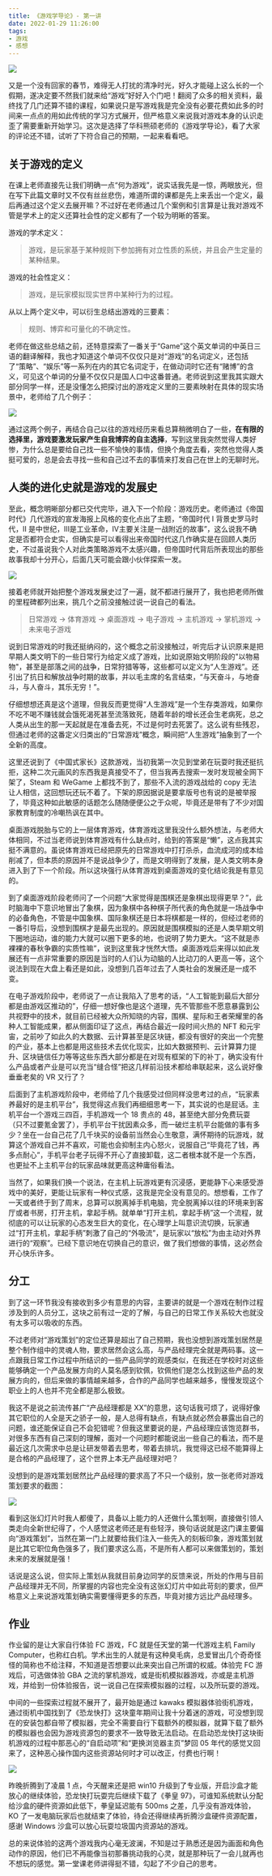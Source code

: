 ```yaml
---
title: 《游戏学导论》- 第一讲
date: 2022-01-29 11:26:00
tags:
- 游戏
- 感想
---
```


![](/images/qiniu_img/20220130133037.png)


又是一个没有回家的春节，难得无人打扰的清净时光，好久才能碰上这么长的一个假期，遂决定要不然我们就来给“游戏”好好入个门吧！翻阅了众多的相关资料，最终找了几门还算不错的课程，如果说只是写游戏我是完全没有必要花费如此多的时间来一点点的用如此传统的学习方式展开，但严格意义来说我对游戏本身的认识走歪了需要重新开始学习。这次是选择了华科熊硕老师的《游戏学导论》，看了大家的评论还不错，试听了下符合自己的预期，一起来看看吧。

## 关于游戏的定义
在课上老师直接先让我们明确一点“何为游戏”，说实话我先是一惊，两眼放光，但在写下此篇文章时又不仅有丝丝悲伤，难道所谓的课都是先上来丢出一个定义，最后再通过这个定义去展开嘛？不过好在老师通过几个案例和引言算是让我对游戏不管是学术上的定义还算社会性的定义都有了一个较为明晰的答案。

游戏的学术定义：

> 游戏，是玩家基于某种规则下参加拥有对立性质的系统，并且会产生定量的某种结果。

游戏的社会性定义：

> 游戏，是玩家模拟现实世界中某种行为的过程。

从以上两个定义中，可以衍生总结出游戏的三要素：

> 规则、博弈和可量化的不确定性。

老师在做这些总结之前，还特意探索了一番关于“Game”这个英文单词的中英日三语的翻译解释，我也才知道这个单词不仅仅只是对“游戏”的名词定义，还包括了“策略”、“娱乐”等一系列在内的其它名词定于，在做动词时它还有“赌博”的含义，可见这个单词的分量不仅仅只是国人口中这番普通。老师说到这里我其实跟大部分同学一样，还是没懂怎么把探讨出的游戏定义里的三要素映射在具体的现实场景中，老师给了几个例子：

![](/images/qiniu_img/20220130115625.png)

通过这两个例子，再结合自己以往的游戏经历来看总算稍微明白了一些，**在有限的选择里，游戏要激发玩家产生自我博弈的自主选择**，写到这里我突然觉得人类好惨，为什么总是要给自己找一些不愉快的事情，但换个角度去看，突然也觉得人类挺可爱的，总是会去寻找一些和自己过不去的事情来打发自己在世上的无聊时光。

## 人类的进化史就是游戏的发展史

至此，概念明晰部分都已交代完毕，进入下一个阶段：游戏历史。老师通过《帝国时代》几代游戏的宣发海报上风格的变化点出了主题，“帝国时代 Ⅰ 背景史罗马时代，Ⅱ 是中世纪，Ⅲ是工业革命，Ⅳ主要关注是一战附近的故事”，这么说我不确定是否都符合史实，但确实是可以看得出来帝国时代这几作确实是在回顾人类历史，不过虽说我个人对此类策略游戏不太感兴趣，但帝国时代背后所表现出的那些故事我却十分开心，后面几天可能会跟小伙伴探索一发。

![](/images/qiniu_img/20220130120924.png)

接着老师就开始把整个游戏发展史过了一遍，就不都进行展开了，我也把老师所做的里程碑都列出来，挑几个之前没接触过说一说自己的看法。

> 日常游戏 -> 体育游戏 -> 桌面游戏 -> 电子游戏 -> 主机游戏 -> 掌机游戏 -> 未来电子游戏


说到日常游戏的时我还挺纳闷的，这个概念之前没接触过，听完后才认识原来是把早期人类文明下的一些日常行为给定义成了游戏，比如说原始文明阶段的"以物易物"，甚至是部落之间的战争，日常狩猎等等，这些都可以定义为“人生游戏”。还引出了抗日和解放战争时期的故事，并以毛主席的名言结束，“与天奋斗，与地奋斗，与人奋斗，其乐无穷！”。

仔细想想还真是这个道理，但我反而更觉得“人生游戏”是一个生存类游戏，如果你不吃不喝不赚钱就会饿死渴死甚至流落致死，随着年龄的增长还会生老病死，总之人类从出生的那一天起就是在准备去死，不过是何时去死罢了。这么说有些残忍，但通过老师的这番定义归类出的“日常游戏”概念，瞬间把“人生游戏”抽象到了一个全新的高度。

这里还说到了《中国式家长》这款游戏，当初我第一次见到堂弟在玩耍时我还挺抗拒，这种二次元画风的东西我是真接受不了，但当我再去搜索一发时发现被全网下架了，Steam 和 WeGame 上都找不到了，那些不入流的游戏战给的 copy 无法让人相信，这回想玩还玩不着了。下架的原因据说是要拿版号也有说的是被举报了，毕竟这种如此敏感的话题怎么随随便便公之于众呢，毕竟还是带有了不少对国家教育制度的冷嘲热讽在其中。

桌面游戏脱胎与它的上一层体育游戏，体育游戏这里我没什么额外想法，与老师大体相同，不过当老师说到体育游戏有什么缺点时，给到的答案是“懒”，这点我其实挺不满意的。虽说体育游戏已经把原先的日常游戏中打打杀杀，血流成河的成本给削减了，但本质的原因并不是说战争少了，而是文明得到了发展，是人类文明本身进入到了下一个阶段。所以这块强行从体育游戏到桌面游戏的变化结论我是有意见的。

到了桌面游戏阶段老师问了一个问题“大家觉得是围棋还是象棋出现得更早？”，此时脑海中下意识地冒出了象棋，因为象棋中各种棋子所代表的角色就是一场战争中的必备角色，不管是中国象棋、国际象棋还是日本将棋都是一样的，但经过老师的一番引导后，没想到围棋才是最先出现的。原因就是围棋模拟的还是人类早期文明下圈地运动，谁的能力大就可以圈下更多的地，也说明了势力更大。“这不就是赤裸裸的春秋争霸的实质性嘛”，说到这里我才恍然大悟。桌面游戏后来得以如此发展还有一点非常重要的原因是当时的人们认为动脑的人比动刀的人更高一等，这个说法到现在大盘上看还是如此，没想到几百年过去了人类社会的发展还是一成不变。

在电子游戏阶段中，老师说了一点让我陷入了思考的话，“人工智能到最后大部分都是由游戏区推动的”，仔细一想好像也是这个道理，先不管那些不愿意暴露到公共视野中的技术，就目前已经被大众所知晓的内容，围棋、星际和王者荣耀里的各种人工智能成果，都从侧面印证了这点，再结合最近一段时间火热的 NFT 和元宇宙，之前吵了如此久的大数据、云计算甚至是区块链，都没有很好的突出一个完整的产业，基本上也都是用这些技术去优化现实，比如大数据预判、云计算算力提升、区块链信任力等等这些东西大部分都是在对现有框架的下的补丁，确实没有什么产品或者产业是可以充当“缝合怪”把这几样前沿技术都给串联起来，这么说好像垂垂老矣的 VR 又行了？

后面到了主机游戏阶段中，老师给了几个我感受过但同样没思考过的点，“玩家素养最好的是主机平台”，我觉得这点我们再细细思考一下，其实说的也是屁话。主机平台一个游戏三四百，手机游戏一个 18 贵点的 48，甚至绝大部分免费玩耍（只不过要氪金罢了），手机平台干扰因素众多，而一破烂主机平台能做的事有多少？坐在一台自己花了几千块买的设备前当然会心生敬意，满怀期待的玩游戏，就算这个游戏自己并不喜欢，可能也会抑制主内心怒火，说服自己“毕竟花了钱，再多点耐心”，手机平台老子玩得不开心了直接卸载，这二者根本就不是一个东西，也更扯不上主机平台的玩家品味就更高这种庸俗看法。

当然了，如果我们换一个说法，在主机上玩游戏更有沉浸感，更能静下心来感受游戏中的美好，更能让玩家有一种仪式感，这我是完全没有意见的。想想看，工作了一天或者终于到了周末，总算可以脱离掉手机电脑，完全脱离掉以往的环境来到客厅或者书房，打开主机，拿起手柄。就单单“打开主机，拿起手柄”这一个流程，就彻底的可以让玩家的心态发生巨大的变化，在心理学上叫意识流切换，玩家通过“打开主机，拿起手柄”刺激了自己的“外吸流”，是玩家以“放松”为由主动对外界进行的“观察”。已经下意识地在切换自己的意识，做了我们想做的事情，这必然会开心快乐许多。

## 分工
到了这一环节我没有接收到多少有意思的内容，主要讲的就是一个游戏在制作过程涉及到的人员分工，这块之前有过一定的了解，与自己的日常工作关系较大也就没有太多可以吸收的东西。

不过老师对“游戏策划”的定位还算是超出了自己预期，我也没想到游戏策划居然是整个制作组中的灵魂人物，要求居然会这么高，与产品经理完全就是两码事。这一点跟我日常工作过程中所结识的一些产品同学的观感类似，在我还在学校时对这些能够确定一个产品发展方向的人莫名感到钦佩，钦佩他们是怎么找到这些产品的发展方向的，但后来做的事情越来越多，合作的产品同学也越来越多，慢慢发现这个职业上的人也并不完全都是那么极致。

我这不是说之前流传甚广“产品经理都是 XX”的意思，这句话我可烦了，说得好像其它职位的人全是天之骄子一般，是人总得有缺点，有缺点就必然会暴露出自己的问题，谁还能保证自己不会犯错呢？但我这里要说的是，产品经理应该饱览群书，对很多东西有自己深刻的理解，面对一个问题时都能说出一些自己的看法，而不是最近这几次需求中总是让研发带着去思考，带着去排坑，我觉得这已经不能算得上是合格的产品经理了，这个世界上本无产品经理对吧？

没想到的是游戏策划居然比产品经理的要求高了不只一个级别，放一张老师对游戏策划要求的截图：

![](/images/qiniu_img/20220130131211.png)

看到这张幻灯片时我人都傻了，具备以上能力的人还做什么策划啊，直接做引领人类走向全新世纪得了，个人感觉这老师还是有些轻浮，换句话说就是这门课主要偏向“游戏策划”，当然在第一门上就要给我们注入一些先入的刻板印象，游戏策划就是比其它职位角色强多了，我们要求这么高，不是所有人都可以来做策划的，策划未来的发展就是强！

话说是这么说，但实际上策划从我就目前身边同学的反馈来说，所处的作用与目前产品经理并无不同，所掌握的内容也完全没有这张幻灯片中如此苛刻的要求，但严格意义上来说游戏策划确实需要懂得更多的东西，毕竟对接方远比产品经理多。

## 作业
作业留的是让大家自行体验 FC 游戏，FC 就是任天堂的第一代游戏主机 Family Computer，也称红白机。学术出生的人就是有这种臭毛病，总爱冒出几个奇奇怪怪的简称也不给注释，不知道是否想要以此来突出自己所谓的权威。体验完 FC 游戏后，可选做体验 GBA 之流的掌机游戏，或是街机模拟器游戏，亦或是主机游戏，并给到一份体验报告，说一说自己在探索模拟器的过程，以及所玩耍的游戏。

中间的一些探索过程就不展开了，最开始是通过 kawaks 模拟器体验街机游戏，通过街机中国找到了《恐龙快打》这块童年期间让我十分着迷的游戏，可没想到现在的安装包都自带了模拟器，完全不需要自行下载额外的模拟器，就算下载了额外的模拟器也会因为游戏资源包的要求不一致导致无法启动。在启动恐龙快打这块街机游戏的过程中那恶心的“自启动项”和“更换浏览器主页”梦回 05 年代的感觉又回来了，这种恶心操作国内这些资源站何时才可以改正，付费也行啊！

![](/images/qiniu_img/20220130133037.png)

昨晚折腾到了凌晨 1 点，今天醒来还是把 win10 升级到了专业版，开启沙盒才能放心的继续体验，恐龙快打玩耍完后继续下载了《拳皇 97》，可谁知系统默认分配给沙盒的硬件资源如此低下，拳皇延迟能有 500ms 之差，几乎没有游戏体验，KO 了一发电脑玩家后也就结束了体验，待会还得继续再折腾沙盒硬件资源配置，感谢 Windows 沙盒可以放心玩耍垃圾国内资源站的游戏。

总的来说体验的这两个游戏我内心毫无波澜，不知是过于熟悉还是因为画面和角色动作的原因，他们已不再能像当初那番挑动我的心灵，就是那种玩了一会儿就再也不想玩的感觉。第一堂课老师讲得挺不错，勾起了不少自己的思考。